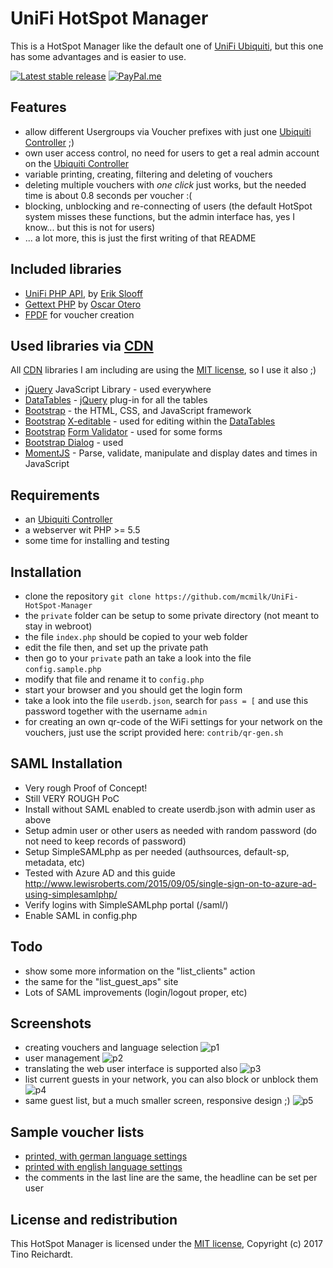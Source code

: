 # UniFi HotSpot Manager
This is a HotSpot Manager like the default one of [UniFi Ubiquiti](https://unifi-sdn.ubnt.com/), but this one has some advantages and is easier to use.

[![Latest stable release](https://img.shields.io/github/release/mcmilk/UniFi-HotSpot-Manager.svg)](https://github.com/mcmilk/UniFi-HotSpot-Manager/releases)
[![PayPal.me](https://img.shields.io/badge/PayPal-me-blue.svg?maxAge=2592000)](https://www.paypal.me/TinoReichardt)


## Features
- allow different Usergroups via Voucher prefixes with just one [Ubiquiti Controller] ;)
- own user access control, no need for users to get a real admin account on the [Ubiquiti Controller]
- variable printing, creating, filtering and deleting of vouchers
- deleting multiple vouchers with _one click_ just works, but the needed time is about 0.8 seconds per voucher :(
- blocking, unblocking and re-connecting of users (the default HotSpot system misses these functions, but the admin interface has, yes I know... but this is not for users)
- ... a lot more, this is just the first writing of that README

## Included libraries
- [UniFi PHP API](https://github.com/Art-of-WiFi/UniFi-API-client), by [Erik Slooff](https://github.com/malle-pietje)
- [Gettext PHP](https://github.com/oscarotero/Gettext) by [Oscar Otero](https://github.com/oscarotero/)
- [FPDF](http://www.fpdf.org/) for voucher creation

## Used libraries via [CDN]
All [CDN] libraries I am including are using the [MIT license], so I use it also ;)
- [jQuery] JavaScript Library - used everywhere
- [DataTables] - [jQuery] plug-in for all the tables
- [Bootstrap] - the HTML, CSS, and JavaScript framework
- [Bootstrap] [X-editable](https://vitalets.github.io/x-editable/) - used for editing within the [DataTables]
- [Bootstrap] [Form Validator](https://1000hz.github.io/bootstrap-validator/) - used for some forms
- [Bootstrap Dialog](https://github.com/nakupanda/bootstrap3-dialog) - used
- [MomentJS](https://momentjs.com/) - Parse, validate, manipulate and display dates and times in JavaScript

## Requirements
- an [Ubiquiti Controller]
- a webserver wit PHP >= 5.5
- some time for installing and testing

## Installation
- clone the repository `git clone https://github.com/mcmilk/UniFi-HotSpot-Manager`
- the `private` folder can be setup to some private directory (not meant to stay in webroot)
- the file `index.php` should be copied to your web folder
- edit the file then, and set up the private path
- then go to your `private` path an take a look into the file `config.sample.php`
- modify that file and rename it to `config.php`
- start your browser and you should get the login form
- take a look into the file `userdb.json`, search for `pass = [` and use this password together with the username `admin` 
- for creating an own qr-code of the WiFi settings for your network on the vouchers, just use the script provided here: `contrib/qr-gen.sh`

## SAML Installation
- Very rough Proof of Concept!
- Still VERY ROUGH PoC
- Install without SAML enabled to create userdb.json with admin user as above
- Setup admin user or other users as needed with random password (do not need to keep records of password)
- Setup SimpleSAMLphp as per needed (authsources, default-sp, metadata, etc)
- Tested with Azure AD and this guide <http://www.lewisroberts.com/2015/09/05/single-sign-on-to-azure-ad-using-simplesamlphp/>
- Verify logins with SimpleSAMLphp portal (/saml/)
- Enable SAML in config.php

## Todo
- show some more information on the "list_clients" action
- the same for the "list_guest_aps" site
- Lots of SAML improvements (login/logout proper, etc)

## Screenshots
- creating vouchers and language selection
![p1](https://github.com/mcmilk/UniFi-HotSpot-Manager/blob/master/contrib/01_CreateVouchers_de.png)
- user management
![p2](https://github.com/mcmilk/UniFi-HotSpot-Manager/blob/master/contrib/04_UserManagement.png)
- translating the web user interface is supported also
![p3](https://github.com/mcmilk/UniFi-HotSpot-Manager/blob/master/contrib/05_Translations.png)
- list current guests in your network, you can also block or unblock them
![p4](https://github.com/mcmilk/UniFi-HotSpot-Manager/blob/master/contrib/03_ListGuests.png)
- same guest list, but a much smaller screen, responsive design ;)
![p5](https://github.com/mcmilk/UniFi-HotSpot-Manager/blob/master/contrib/07_GuestListSmall.png)

## Sample voucher lists
- [printed, with german language settings](https://github.com/mcmilk/UniFi-HotSpot-Manager/blob/master/contrib/tickets-de.pdf)
- [printed with english language settings](https://github.com/mcmilk/UniFi-HotSpot-Manager/blob/master/contrib/tickets-en.pdf)
- the comments in the last line are the same, the headline can be set per user

## License and redistribution
This HotSpot Manager is licensed under the [MIT license], Copyright (c) 2017 Tino Reichardt.

[CDN]:https://en.wikipedia.org/wiki/Content_delivery_network/
[MIT license]:https://opensource.org/licenses/MIT
[DataTables]:https://datatables.net/
[jQuery]:https://github.com/jquery/jquery
[Bootstrap]:https://github.com/twbs/bootstrap
[Ubiquiti Controller]:https://www.ubnt.com/download/unifi/unifi-cloud-key/uc-ck

